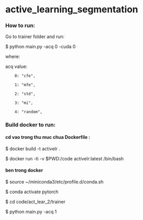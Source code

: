 # active_learning_segmentation

### How to run:
Go to trainer folder and run: 

$ python main.py -acq 0 -cuda 0 

where: 

acq value:

        0: "cfe",
        
        1: "mfe",
        
        2: "std",
        
        3: "mi",
        
        4: "random",

### Build docker to run:
#### cd vao trong thu muc chua Dockerfile :
$ docker build -t activelr .

$ docker run -ti -v $PWD:/code activelr:latest /bin/bash
#### ben trong docker
$ source ~/miniconda3/etc/profile.d/conda.sh

$ conda activate pytorch

$ cd code/act_lear_2/trainer

$ python main.py -acq 1
